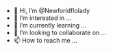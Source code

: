 - 👋 Hi, I’m @Newforldflolady
- 👀 I’m interested in ...
- 🌱 I’m currently learning ...
- 💞️ I’m looking to collaborate on ...
- 📫 How to reach me ...

<!---
Newforldflolady/Newforldflolady is a ✨ special ✨ repository because its `README.md` (this file) appears on your GitHub profile.
You can click the Preview link to take a look at your changes.
--->
